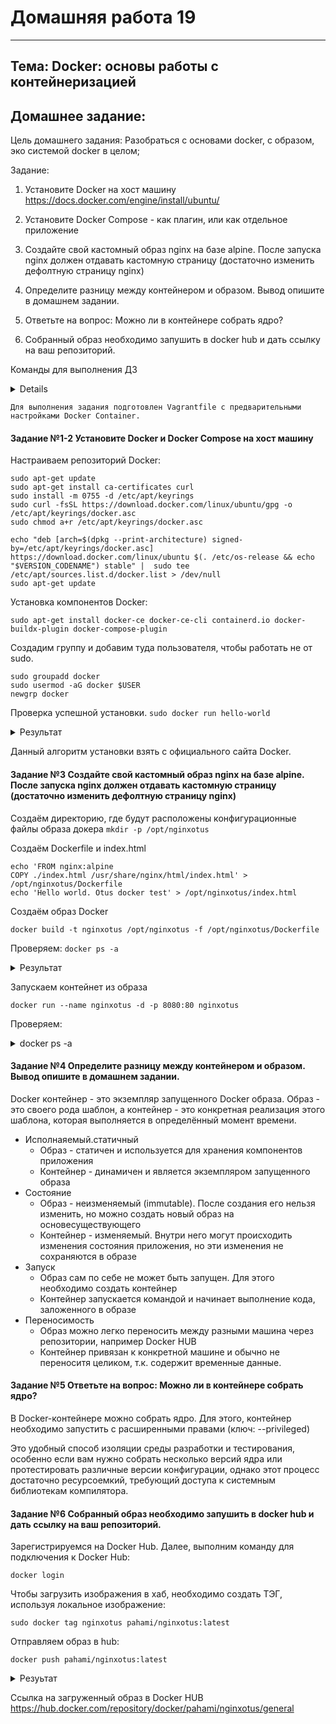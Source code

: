# Домашняя работа 19
-------------------------------------------------

## Тема: Docker: основы работы с контейнеризацией 

## Домашнее задание:

Цель домашнего задания: Разобраться с основами docker, с образом, эко системой docker в целом;

Задание:

1. Установите Docker на хост машину https://docs.docker.com/engine/install/ubuntu/

2. Установите Docker Compose - как плагин, или как отдельное приложение

3. Создайте свой кастомный образ nginx на базе alpine. После запуска nginx должен отдавать кастомную страницу (достаточно изменить дефолтную страницу nginx)

4. Определите разницу между контейнером и образом. Вывод опишите в домашнем задании.

5. Ответьте на вопрос: Можно ли в контейнере собрать ядро?

6. Собранный образ необходимо запушить в docker hub и дать ссылку на ваш репозиторий.

Команды для выполнения ДЗ
<details>
 
- docker ps - просмотреть список запущенных контейнеров
- docker ps -a - просмотреть список всех контейнеров
- docker run -d -p port:port container_name - запуск нового контейнера с пробросом портов
- docker stop container_name - остановка контейнера
- docker logs container_name - вывод логов контейнеров
- docker inspect container_name - информация по запущенному контейнеру
- docker build -t dockerhub_login/reponame:ver - билд нового образа
- docker push/pull - отправка/получение образа из docker-registry
- docker exec -it container_name bash - выполнить команду внутри оболочки контейнера (в данном примере мы выполняем команду “bash” внутри контейнера и попадаем в оболочку, внутрь контейнера)

</details>

```
Для выполнения задания подготовлен Vagrantfile с предварительными настройками Docker Container.
```

#### Задание №1-2  Установите Docker и Docker Compose на хост машину

Настраиваем репозиторий Docker:
```
sudo apt-get update
sudo apt-get install ca-certificates curl
sudo install -m 0755 -d /etc/apt/keyrings
sudo curl -fsSL https://download.docker.com/linux/ubuntu/gpg -o /etc/apt/keyrings/docker.asc
sudo chmod a+r /etc/apt/keyrings/docker.asc
```
```
echo "deb [arch=$(dpkg --print-architecture) signed-by=/etc/apt/keyrings/docker.asc] https://download.docker.com/linux/ubuntu $(. /etc/os-release && echo "$VERSION_CODENAME") stable" |  sudo tee /etc/apt/sources.list.d/docker.list > /dev/null
sudo apt-get update
```
Установка компонентов Docker:

```sudo apt-get install docker-ce docker-ce-cli containerd.io docker-buildx-plugin docker-compose-plugin```

Создадим группу и добавим туда пользователя, чтобы работать не от sudo.

```
sudo groupadd docker
sudo usermod -aG docker $USER
newgrp docker
```

Проверка успешной установки.
```sudo docker run hello-world```
<details>
<summary> Результат </summary>

Hello from Docker!
This message shows that your installation appears to be working correctly.

To generate this message, Docker took the following steps:
 1. The Docker client contacted the Docker daemon.
 2. The Docker daemon pulled the "hello-world" image from the Docker Hub.
    (amd64)
 3. The Docker daemon created a new container from that image which runs the
    executable that produces the output you are currently reading.
 4. The Docker daemon streamed that output to the Docker client, which sent it
    to your terminal.

To try something more ambitious, you can run an Ubuntu container with:
 $ docker run -it ubuntu bash

Share images, automate workflows, and more with a free Docker ID:
 https://hub.docker.com/

For more examples and ideas, visit:
 https://docs.docker.com/get-started/
</details>

Данный алгоритм установки взять с официального сайта Docker.

#### Задание №3 Создайте свой кастомный образ nginx на базе alpine. После запуска nginx должен отдавать кастомную страницу (достаточно изменить дефолтную страницу nginx)

Создаём директорию, где будут расположены конфигурационные файлы образа докера
```mkdir -p /opt/nginxotus```

Создаём Dockerfile и index.html
```
echo 'FROM nginx:alpine
COPY ./index.html /usr/share/nginx/html/index.html' > /opt/nginxotus/Dockerfile
echo 'Hello world. Otus docker test' > /opt/nginxotus/index.html
```
Создаём образ Docker

```docker build -t nginxotus /opt/nginxotus -f /opt/nginxotus/Dockerfile```

Проверяем: ```docker ps -a```

<details>
 
<summary> Результат </summary>

```
CONTAINER ID   IMAGE         COMMAND                  CREATED              STATUS                          PORTS                  NAMES
c0a7b886067e   hello-world   "/hello"                 About a minute ago   Exited (0) About a minute ago                          elastic_goldstine
3bd3c53e39d4   nginxotus     "/docker-entrypoint.…"   22 hours ago         Exited (255) 6 minutes ago      0.0.0.0:8080->80/tcp   webserver
```

</details>

Запускаем контейнет из образа

```docker run --name nginxotus -d -p 8080:80 nginxotus```

Проверяем:

<details>
 
<summary> docker ps -a </summary>

```
CONTAINER ID   IMAGE       COMMAND                  CREATED          STATUS          PORTS                  NAMES
3bd3c53e39d4   nginxotus   "/docker-entrypoint.…"   12 seconds ago   Up 11 seconds   0.0.0.0:8080->80/tcp   nginxotus
```

<summary> curl 127.0.0.1:8080 </summary>

```
Hello world. Otus docker test
```

</details>

#### Задание №4 Определите разницу между контейнером и образом. Вывод опишите в домашнем задании.
Docker контейнер - это экземпляр запущенного Docker образа. Образ - это своего рода шаблон, а контейнер - это конкретная реализация этого шаблона, которая выполняется в определённый момент времени.

- Исполнаяемый.статичный
  - Образ - статичен и используется для хранения компонентов приложения
  - Контейнер - динамичен и является экземпляром запущенного образа
- Состояние
  - Образ - неизменяемый (immutable). После создания его нельзя изменить, но можно создать новый образ на основесуществующего
  - Контейнер - изменяемый. Внутри него могут происходить изменения состояния приложения, но эти изменения не сохраняются в образе
- Запуск
  - Образ сам по себе не может быть запущен. Для этого необходимо создать контейнер
  - Контейнер запускается командой и начинает выполнение кода, заложенного в образе
- Переносимость
  - Образ можно легко переносить между разными машина через репозитории, например Docker HUB
  - Контейнер привязан к конкретной машине и обычно не переноситя целиком, т.к. содержит временные данные.

#### Задание №5 Ответьте на вопрос: Можно ли в контейнере собрать ядро?

В Docker-контейнере можно собрать ядро. Для этого, контейнер необходимо запустить с расширенными правами (ключ: --privileged)

Это удобный способ изоляции среды разработки и тестирования, особенно если вам нужно собрать несколько версий ядра или протестировать различные версии конфигурации, однако этот процесс достаточно ресурсоемкий, требующий доступа к системным библиотекам компилятора.

#### Задание №6 Собранный образ необходимо запушить в docker hub и дать ссылку на ваш репозиторий.

Зарегистрируемся на Docker Hub.
Далее, выполним команду для подключения к Docker Hub:

```docker login```

Чтобы загрузить изображения в хаб, необходимо создать ТЭГ, используя локальное изображение:

```sudo docker tag nginxotus pahami/nginxotus:latest```

Отправляем образ в hub:

```docker push pahami/nginxotus:latest```

<details>
 
<summary> Резуьтат </summary>

```
The push refers to repository [docker.io/pahami/nginxotus]
d94cc1d56f1b: Pushed 
72120687062c: Mounted from library/nginx 
469fc702bc62: Mounted from library/nginx 
74964efcae21: Mounted from library/nginx 
ad4f5bc987ca: Mounted from library/nginx 
ef050c9a03b5: Mounted from library/nginx 
83c20bc61eb8: Mounted from library/nginx 
1024e8977b69: Mounted from library/nginx 
a0904247e36a: Mounted from library/nginx 
latest: digest: sha256:f06c47e6db507966e7900e2214afd41f8b10eff0e0e6b2eb811f74b76fd98c84 size: 2196
```

</details>

Ссылка на загруженный образ в Docker HUB
https://hub.docker.com/repository/docker/pahami/nginxotus/general
